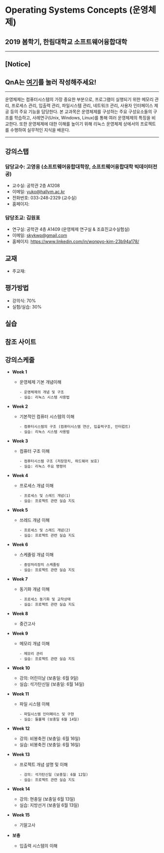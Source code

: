 # Operating Systems Concepts (운영체제)
## 2019 봄학기, 한림대학교 소프트웨어융합대학 
*  *  *
## [Notice] 

## QnA는 [여기](./QnA.md)를 눌러 작성해주세요!

*  *  *

운영체제는 컴퓨터시스템의 가장 중요한 부분으로, 프로그램이 실행되기 위한 메모리 관리, 프로세스 관리, 입출력 관리, 파일시스템 관리, 네트워크 관리, 사용자 인터페이스 제공 등의 주요 기능을 담당한다. 본 교과목은 운영체제를 구성하는 주요 구성요소들의 구조를 학습하고, 사례연구(Unix, Windows, Linux)를 통해 여러 운영체제의 특징을 비교한다. 또한 운영체제에 대한 이해를 높이기 위해 리눅스 운영체제 상에서의 프로젝트를 수행하여 실무적인 지식을 배운다.

*  *  *

## 강의스탭
### 담당교수: 고영웅    (소프트웨어융합대학장, 소프트웨어융합대학 빅데이터전공)
   - 교수실: 공학관 2층 A1208   
   - 이메일: yuko@hallym.ac.kr
   - 전화번호: 033-248-2329 (교수실)
   - 홈페이지:

### 담당조교: 김원표
   - 연구실: 공학관 4층 A1409 (운영체제 연구실 & 조효진교수실험실)
   - 이메일: skykwp@gmail.com
   - 홈페이지: https://www.linkedin.com/in/wonpyo-kim-23b94a178/
   
## 교재
   - 주교재: 
   
## 평가방법
   - 강의식: 70%
   - 실험/실습: 30%

## 실습

## 참조 사이트



## 강의스케줄
   - **Week 1**
     - 운영체제 기본 개념이해
       ```
       - 운영체제의 개념 및 구조
       - 실습: 리눅스 시스템 사용법
       ```
         
   - **Week 2**
     - 기본적인 컴퓨터 시스템의 이해
       ```
       - 컴퓨터시스템의 구조 (컴퓨터시스템 연산, 입출력구조, 인터럽트)
       - 실습: 리눅스 시스템 사용법
       ```
         
   - **Week 3**
     - 컴퓨터 구조 이해
       ```
       - 컴퓨터시스템 구조 (저장장치, 하드웨어 보호)
       - 실습: 리눅스 주요 명령어
       ```
   
   - **Week 4**
     - 프로세스 개념 이해
       ```
       - 프로세스 및 스레드 개념(1)
       - 실습: 프로젝트 관련 실습 지도
       ```
     
   - **Week 5**
     - 쓰레드 개념 이해
       ```
       - 프로세스 및 스레드 개념(2)
       - 실습: 프로젝트 관련 실습 지도
       ```
   
   - **Week 6**
     - 스케줄링 개념 이해
       ```
       - 중앙처리장치 스케줄링
       - 실습: 프로젝트 관련 실습 지도
       ```
   
   - **Week 7**
     - 동기화 개념 이해
       ```
       - 프로세스 동기화 및 교착상태
       - 실습: 프로젝트 관련 실습 지도
       ```
   
   - **Week 8**
     - 중간고사
   
   - **Week 9**
     - 메모리 개념 이해
       ```
       - 메모리 관리
       - 실습: 프로젝트 관련 실습 지도
       ```
   
   - **Week 10**
     - 강의: 어린이날 (보충일: 6월 9일)
     - 실습: 석가탄신일 (보충일: 6월 14일)
   
   - **Week 11**
     - 파일 시스템 이해
       ```
       - 파일시스템 인터페이스 및 구현
       - 실습: 들불제 (보충일 6월 14일)
       ```
       
   - **Week 12**
     - 강의: 비봉축전 (보충일: 6월 16일)
     - 실습: 비봉축전 (보충일: 6월 16일)
   
   - **Week 13**
     - 프로젝트 개념 설명 및 이해
       ```
       - 강의: 석가탄신일 (보충일: 6월 12일)
       - 실습: 프로젝트 관련 실습 지도
       ```
   
   - **Week 14**
     - 강의: 현충일 (보충일 6월 13일)
     - 실습: 지방선거 (보충일 6월 13일)
     
   - **Week 15**
     - 기말고사
     
   - **보충**
     - 입출력 시스템의 이해
